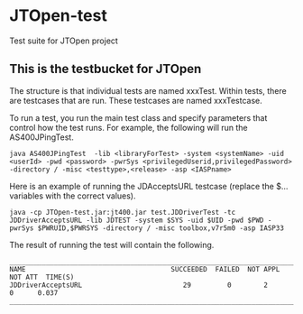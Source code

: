 # JTOpen-test
Test suite for JTOpen project

This is the testbucket for JTOpen
-----------------------------------

The structure is that individual tests are named xxxTest.  Within tests, there are testcases that are run.  These testcases are named xxxTestcase.

To run a test, you run the main test class and specify parameters that control how the test runs. 
For example, the following will run the AS400JPingTest.
```
java AS400JPingTest  -lib <libraryForTest> -system <systemName> -uid <userId> -pwd <password> -pwrSys <privilegedUserid,privilegedPassword> -directory / -misc <testtype>,<release> -asp <IASPname>
```
Here is an example of running the JDAcceptsURL testcase (replace the $... variables with the correct values). 
```
java -cp JTOpen-test.jar:jt400.jar test.JDDriverTest -tc JDDriverAcceptsURL -lib JDTEST -system $SYS -uid $UID -pwd $PWD -pwrSys $PWRUID,$PWRSYS -directory / -misc toolbox,v7r5m0 -asp IASP33 
```
The result of running the test will contain the following. 
```
_____________________________________________________________________________________
NAME                                    SUCCEEDED  FAILED  NOT APPL  NOT ATT  TIME(S)
JDDriverAcceptsURL                         29         0        2        0      0.037 
_____________________________________________________________________________________
```

